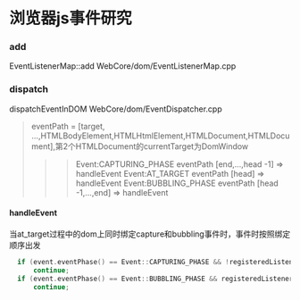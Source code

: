 浏览器js事件研究
=====

### add 
EventListenerMap::add  WebCore/dom/EventListenerMap.cpp

### dispatch
dispatchEventInDOM   WebCore/dom/EventDispatcher.cpp
>eventPath = [target, ...,HTMLBodyElement,HTMLHtmlElement,HTMLDocument,HTMLDocument],第2个HTMLDocument的currentTarget为DomWindow
>>> Event:CAPTURING_PHASE   eventPath  [end,...,head -1] => handleEvent
> Event:AT_TARGET   eventPath  [head] =>  handleEvent
> Event:BUBBLING_PHASE   eventPath  [head -1,...,end] =>  handleEvent

#### handleEvent 
当at_target过程中的dom上同时绑定capture和bubbling事件时，事件时按照绑定顺序出发
```cpp
  if (event.eventPhase() == Event::CAPTURING_PHASE && !registeredListener->useCapture())
      continue;
  if (event.eventPhase() == Event::BUBBLING_PHASE && registeredListener->useCapture())
      continue;
